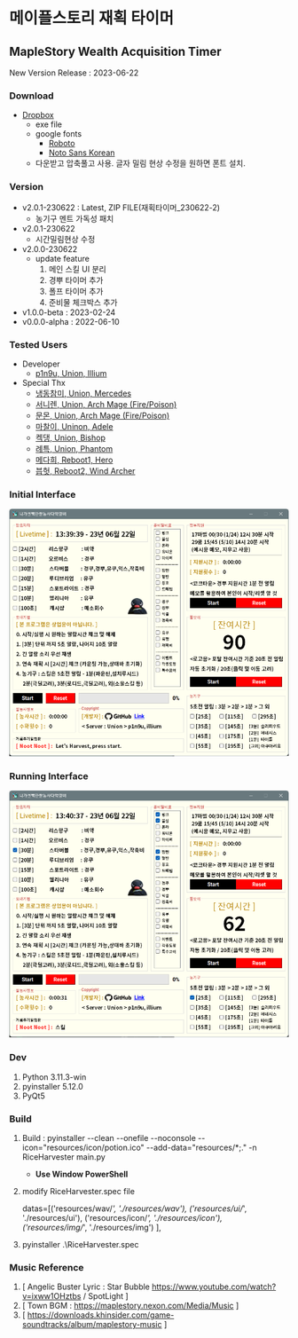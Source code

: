 # 메이플스토리 재획 타이머

## MapleStory Wealth Acquisition Timer

New Version Release : 2023-06-22

### Download

- [Dropbox](https://www.dropbox.com/scl/fi/o3dsqfcbhxc4zwenzq32v/_230622-2.zip?dl=0&rlkey=b10lnhk4julwkf63ju8o58w88)  
    - exe file  
    - google fonts  
        - [Roboto](https://fonts.google.com/specimen/Roboto)  
        - [Noto Sans Korean](https://fonts.google.com/noto/specimen/Noto+Sans+KR)  
    - 다운받고 압축풀고 사용. 글자 밀림 현상 수정을 원하면 폰트 설치.  

### Version

- v2.0.1-230622 : Latest, ZIP FILE(재획타이머_230622-2)
    - 농기구 멘트 가독성 패치
- v2.0.1-230622
    - 시간밀림현상 수정
- v2.0.0-230622
    - update feature
        1. 메인 스킬 UI 분리
        2. 경뿌 타이머 추가
        3. 폴프 타이머 추가
        4. 준비물 체크박스 추가
- v1.0.0-beta : 2023-02-24
- v0.0.0-alpha : 2022-06-10

### Tested Users

- Developer
    - [p1n9u, Union, Illium](https://maple.gg/u/p1n9u)
- Special Thx
    - [냉동참미, Union, Mercedes](https://maple.gg/u/%EB%83%89%EB%8F%99%EC%B0%B8%EB%AF%B8)
    - [서니렌, Union, Arch Mage (Fire/Poison)](https://maple.gg/u/%EC%84%9C%EB%8B%88%EB%A0%8C)
    - [문몬, Union, Arch Mage (Fire/Poison)](https://maple.gg/u/%EB%AC%B8%EB%AA%AC)
    - [마찰이, Uninon, Adele](https://maple.gg/u/%EB%A7%88%EC%B0%B0%EC%9D%B4)
    - [켁댕, Union, Bishop](https://maple.gg/u/%EC%BC%81%EB%8C%95)
    - [례특, Union, Phantom](https://maple.gg/u/%EB%A1%80%ED%8A%B9)
    - [메다희, Reboot1, Hero](https://maple.gg/u/%EB%A9%94%EB%8B%A4%ED%9D%AC)
    - [븝헛, Reboot2, Wind Archer](https://maple.gg/u/%EB%B8%9D%ED%97%9B)

### Initial Interface

![img](interface_img/i_interface.png)

### Running Interface

![img](interface_img/r_interface.png)

### Dev

1. Python 3.11.3-win
2. pyinstaller 5.12.0
3. PyQt5

### Build

1. Build : pyinstaller --clean --onefile --noconsole --icon="resources/icon/potion.ico" --add-data="resources/\*;." -n RiceHarvester main.py

    - **Use Window PowerShell**

2. modify RiceHarvester.spec file

    datas=[('resources/wav/*', './resources/wav'),
    ('resources/ui/*', './resources/ui'),
    ('resources/icon/*', './resources/icon'),
    ('resources/img/*', './resources/img')
    ],

3. pyinstaller .\RiceHarvester.spec

### Music Reference

1. [ Angelic Buster Lyric : Star Bubble https://www.youtube.com/watch?v=ixww1OHztbs / SpotLight ]
2. [ Town BGM : https://maplestory.nexon.com/Media/Music ]
3. [ https://downloads.khinsider.com/game-soundtracks/album/maplestory-music ]

